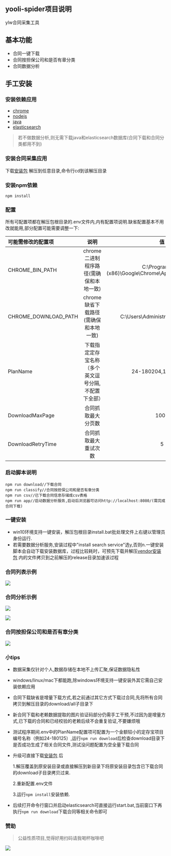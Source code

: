 yooli-spider项目说明
-----
ylw合同采集工具

## 基本功能

+ 合同一键下载
+ 合同按担保公司和是否有章分类
+ 合同数据分析

## 手工安装

### 安装依赖应用

* [chrome](https://www.google.cn/intl/zh-CN/chrome/)
* [nodejs](https://nodejs.org/zh-cn/)
* [java](https://repo.huaweicloud.com/java/jdk/13+33/)             
* [elasticsearch](https://elasticsearch.thans.cn/)

> 若不做数据分析,则无需下载java和elasticsearch数据库(合同下载和合同分类都用不到)

### 安装合同采集应用

下载[安装包](https://hk5.yrong.space/release.zip) 
解压到任意目录,命令行cd到该解压目录

### 安装npm依赖

```
npm install
```

### 配置

所有可配置项都在解压包根目录的.env文件内,内有配置项说明.缺省配置基本不用改就能用,部分配置可能需要调整一下:

|可能需修改的配置项 | 说明| 值|
|:------|:-------:| :-------:| 
|CHROME\_BIN\_PATH                |chrome二进制程序路径(需确保和本地一致)          |C:\Program Files (x86)\Google\Chrome\Application\chrome.exe
|CHROME\_DOWNLOAD\_PATH                |chrome缺省下载路径(需确保和本地一致)       |C:\Users\Administrator\Downloads
|PlanName               |下载指定定存宝名称（多个英文逗号分隔,不配置下全部）                |24-180204,12-190507
|DownloadMaxPage               |合同抓取最大分页数                |1000
|DownloadRetryTime               |合同抓取最大重试次数               |5


### 启动脚本说明

```
npm run download//下载合同
npm run classify//合同按担保公司和是否有章分类
npm run csv//已下载合同信息存储成csv表格
npm run app//启动数据分析服务,启动后浏览器可访问http://localhost:8080/(需完成合同下载)
```

### 一键安装

* win10环境支持一键安装，解压包根目录install.bat批处理文件上右键以管理员身份运行.
* 若需要数据分析服务,安装过程中"install search service"选y,否则n.一键安装脚本会自动下载安装数据库，过程比较耗时，可预先下载并解压[vendor安装包](https://hk5.yrong.space/vendor.zip) 内的文件拷贝到之前解压的release目录加速该过程

### 合同列表示例

![](detail.png)

### 合同分析示例

![](analysis.png)

![](assurance.png)

### 合同按担保公司和是否有章分类

![](classify.png)

### 小tips

* 数据采集仅针对个人,数据存储在本地不上传汇聚,保证数据隐私性

* windows/linux/mac下都能跑,除windows环境支持一键安装外其它需自己安装依赖应用

* 合同下载缺省是增量下载方式,若之前通过其它方式下载过合同,先将所有合同拷贝到解压目录的download/all子目录下

* 新合同下载和老赖数据提取的图片验证码部分仍需手工干预,不过因为是增量方式,已下载的合同和已经校验的老赖后续不会重复验证,不要嫌烦哦

* 测试程序期间.env中的PlanName配置项可配置为一个金额较小的定存宝项目编号名称（例如24-180125）,运行`npm run download`后检查download目录下是否成功生成了相关合同文件,测试没问题配置为空全量下载合同

* 升级可直接下载[安装包](https://hk5.yrong.space/release.zip) 后

    1.解压覆盖到原安装目录或直接解压到新目录下将原安装目录包含已下载合同的download子目录拷贝过来.
    
    2.重新配置.env文件
    
    3.运行`npm install`安装依赖.

* 后续打开命令行窗口并启动elasticsearch可直接运行start.bat,当前窗口下再执行`npm run download`下载合同等相关命令即可 

 

### 赞助

> 公益性质项目,觉得好用扫码请我喝杯咖啡吧

![](appreciate.jpg)

